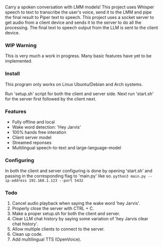 Carry a spoken conversation with LMM models! This project uses Whisper speech to text to transcribe the user's voice, send it to the LMM and pipe the final result to Piper text to speech. This project uses a socket server to get audio from a client device and sends it to the server to do all the processing. The final text to speech output from the LLM is sent to the client device.

### WIP Warning
This is very much a work in progress. Many basic features have yet to be implemented.

### Install
This program only works on Linux Ubuntu/Debian and Arch systems.

Run 'setup.sh' script for both the client and server side. Next run 'start.sh' for the server first followed by the client next.

### Features
- Fully offline and local
- Wake word detection: 'Hey Jarvis'
- 100% hands free interation
- Client server model
- Streamed reponses
- Multilingual speech-to-text and large-language-model

### Configuring
In both the client and server configuring is done by opening 'start.sh' and passing in the corresponding flag to 'main.py' like so.
`python3 main.py --ip-address 192.168.1.123 --port 5432`

### Todo
1. Cancel audio playback when saying the wake word 'hey Jarvis'.
2. Properly close the server with CTRL + C.
3. Make a proper setup.sh for both the client and server.
4. Clear LLM chat history by saying some variation of 'hey Jarvis clear chat history'.
5. Allow multiple clients to connect to the server.
6. Clean up code.
7. Add multilingual TTS (OpenVoice).
